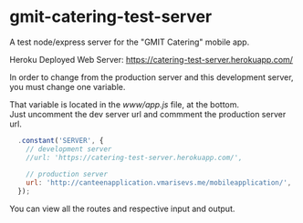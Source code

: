 # gmit-catering-test-server
A test node/express server for the "GMIT Catering" mobile app.

Heroku Deployed Web Server:
https://catering-test-server.herokuapp.com/

In order to change from the production server and this development server, you must change one variable.

That variable is located in the *www/app.js* file, at the bottom.  
Just uncomment the dev server url and commment the production server url.  

```js
  .constant('SERVER', {
    // development server
    //url: 'https://catering-test-server.herokuapp.com/',
    
    // production server
    url: 'http://canteenapplication.vmarisevs.me/mobileapplication/',
  });
```

You can view all the routes and respective input and output.  